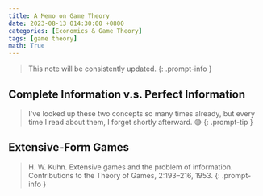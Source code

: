 ```yaml
---
title: A Memo on Game Theory
date: 2023-08-13 014:30:00 +0800
categories: [Economics & Game Theory]
tags: [game theory]
math: True
---
```



> This note will be consistently updated.
{: .prompt-info }


## Complete Information v.s. Perfect Information

> I've looked up these two concepts so many times already, but every time I read about them, I forget shortly afterward. 😅
{: .prompt-tip }

## Extensive-Form Games

> H. W. Kuhn. Extensive games and the problem of information. Contributions to the Theory of Games, 2:193–216, 1953.
{: .prompt-info }

